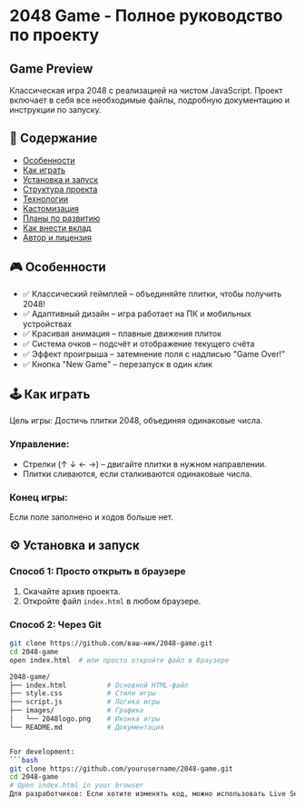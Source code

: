 # 2048 Game - Полное руководство по проекту

## Game Preview
Классическая игра 2048 с реализацией на чистом JavaScript. Проект включает в себя все необходимые файлы, подробную документацию и инструкции по запуску.

## 📌 Содержание
- [Особенности](#%D0%9E%D1%81%D0%BE%D0%B1%D0%B5%D0%BD%D0%BD%D0%BE%D1%81%D1%82%D0%B8)
- [Как играть](#%D0%9A%D0%B0%D0%BA-%D0%B8%D0%B3%D1%80%D0%B0%D1%82%D1%8C)
- [Установка и запуск](#%D0%A3%D1%81%D1%82%D0%B0%D0%BD%D0%BE%D0%B2%D0%BA%D0%B0-%D0%B8-%D0%B7%D0%B0%D0%BF%D1%83%D1%81%D0%BA)
- [Структура проекта](#%D0%A1%D1%82%D1%80%D1%83%D0%BA%D1%82%D1%83%D1%80%D0%B0-%D0%BF%D1%80%D0%BE%D0%B5%D0%BA%D1%82%D0%B0)
- [Технологии](#%D0%A2%D0%B5%D1%85%D0%BD%D0%BE%D0%BB%D0%BE%D0%B3%D0%B8%D0%B8)
- [Кастомизация](#%D0%9A%D0%B0%D1%81%D1%82%D0%BE%D0%BC%D0%B8%D0%B7%D0%B0%D1%86%D0%B8%D1%8F)
- [Планы по развитию](#%D0%9F%D0%BB%D0%B0%D0%BD%D1%8B-%D0%BF%D0%BE-%D1%80%D0%B0%D0%B7%D0%B2%D0%B8%D1%82%D0%B8%D1%8E)
- [Как внести вклад](#%D0%9A%D0%B0%D0%BA-%D0%B2%D0%BD%D0%B5%D1%81%D1%82%D0%B8-%D0%B2%D0%BA%D0%BB%D0%B0%D0%B4)
- [Автор и лицензия](#%D0%90%D0%B2%D1%82%D0%BE%D1%80-%D0%B8-%D0%BB%D0%B8%D1%86%D0%B5%D0%BD%D0%B7%D0%B8%D1%8F)

## 🎮 Особенности
- ✅ Классический геймплей – объединяйте плитки, чтобы получить 2048!
- ✅ Адаптивный дизайн – игра работает на ПК и мобильных устройствах
- ✅ Красивая анимация – плавные движения плиток
- ✅ Система очков – подсчёт и отображение текущего счёта
- ✅ Эффект проигрыша – затемнение поля с надписью "Game Over!"
- ✅ Кнопка "New Game" – перезапуск в один клик

## 🕹️ Как играть
Цель игры: Достичь плитки 2048, объединяя одинаковые числа.

### Управление:
- Стрелки (↑ ↓ ← →) – двигайте плитки в нужном направлении.
- Плитки сливаются, если сталкиваются одинаковые числа.

### Конец игры:
Если поле заполнено и ходов больше нет.

## ⚙️ Установка и запуск
### Способ 1: Просто открыть в браузере
1. Скачайте архив проекта.
2. Откройте файл `index.html` в любом браузере.

### Способ 2: Через Git
```bash
git clone https://github.com/ваш-ник/2048-game.git
cd 2048-game
open index.html  # или просто откройте файл в браузере

2048-game/  
├── index.html          # Основной HTML-файл  
├── style.css           # Стили игры  
├── script.js           # Логика игры  
├── images/             # Графика  
│   └── 2048logo.png    # Иконка игры  
└── README.md           # Документация  


For development:
```bash
git clone https://github.com/yourusername/2048-game.git
cd 2048-game
# Open index.html in your browser
Для разработчиков: Если хотите изменять код, можно использовать Live Server в VS Code или любой другой локальный сервер.
